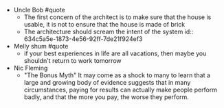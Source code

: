 - Uncle Bob #quote
	- The first concern of the architect is to make sure that the house is usable, it is not to ensure that the house is made of brick
	- The architecture should scream the intent of the system
	  id:: 634c5a5e-1873-4e56-92ff-7de21f924ef3
- Melly shum #quote
	- if your best experiences in life are all vacations, then maybe you shouldn't return to work tomorrow
- Nic Fleming
	- "The Bonus Myth" It may come as a shock to many to learn that a large and growing body of evidence suggests that in many circumstances, paying for results can actually make people perform badly, and that the more you pay, the worse they perform.